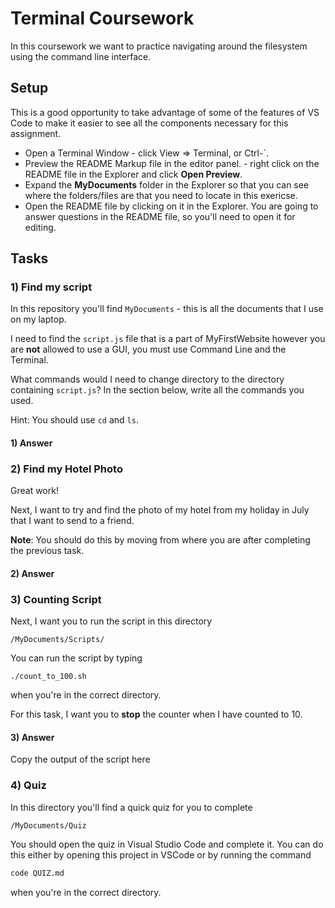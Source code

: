 # Terminal Coursework

In this coursework we want to practice navigating around the filesystem using the command line interface.

## Setup
This is a good opportunity to take advantage of some of the features of VS Code to make it easier to see all the components necessary for this assignment.
* Open a Terminal Window - click View => Terminal, or Ctrl-`.
* Preview the README Markup file in the editor panel. - right click on the README file in the Explorer and click **Open Preview**.  
* Expand the **MyDocuments** folder in the Explorer so that you can see where the folders/files are that you need to locate in this exericse.
* Open the README file by clicking on it in the Explorer. You are going to answer questions in the README file, so you'll need to open it for editing. 

## Tasks

### 1) Find my script

In this repository you'll find `MyDocuments` - this is all the documents that I use on my laptop.

I need to find the `script.js` file that is a part of MyFirstWebsite however you are **not** allowed to use a GUI, you must use Command Line and the Terminal.

What commands would I need to change directory to the directory containing `script.js`? In the section below, write all the commands you used.

Hint: You should use `cd` and `ls`.

#### 1) Answer

<!-- Write your answer here -->

### 2) Find my Hotel Photo

Great work!

Next, I want to try and find the photo of my hotel from my holiday in July that I want to send to a friend.

**Note**: You should do this by moving from where you are after completing the previous task.

#### 2) Answer

<!-- Write your answer here -->

### 3) Counting Script

Next, I want you to run the script in this directory

```
/MyDocuments/Scripts/
```

You can run the script by typing

```
./count_to_100.sh
```

when you're in the correct directory.

For this task, I want you to **stop** the counter when I have counted to 10.

#### 3) Answer

Copy the output of the script here

<!-- Write your answer here -->

### 4) Quiz

In this directory you'll find a quick quiz for you to complete

```
/MyDocuments/Quiz
```

You should open the quiz in Visual Studio Code and complete it. You can do this either by opening this project in VSCode or by running the command

```sh
code QUIZ.md
```

when you're in the correct directory.
